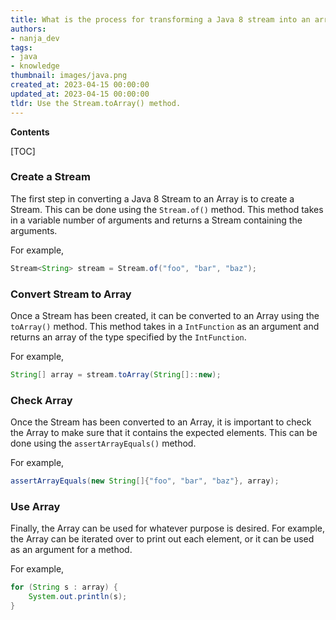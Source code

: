```yaml
---
title: What is the process for transforming a Java 8 stream into an array?
authors:
- nanja_dev
tags:
- java
- knowledge
thumbnail: images/java.png
created_at: 2023-04-15 00:00:00
updated_at: 2023-04-15 00:00:00
tldr: Use the Stream.toArray() method.
---
```


**Contents**

[TOC]

### Create a Stream

The first step in converting a Java 8 Stream to an Array is to create a Stream. This can be done using the `Stream.of()` method. This method takes in a variable number of arguments and returns a Stream containing the arguments.

For example,

```java
Stream<String> stream = Stream.of("foo", "bar", "baz");
```

### Convert Stream to Array

Once a Stream has been created, it can be converted to an Array using the `toArray()` method. This method takes in a `IntFunction` as an argument and returns an array of the type specified by the `IntFunction`.

For example,

```java
String[] array = stream.toArray(String[]::new);
```

### Check Array

Once the Stream has been converted to an Array, it is important to check the Array to make sure that it contains the expected elements. This can be done using the `assertArrayEquals()` method.

For example,

```java
assertArrayEquals(new String[]{"foo", "bar", "baz"}, array);
```

### Use Array

Finally, the Array can be used for whatever purpose is desired. For example, the Array can be iterated over to print out each element, or it can be used as an argument for a method. 

For example,

```java
for (String s : array) {
    System.out.println(s);
}
```
